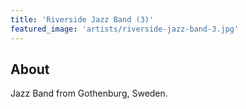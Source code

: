 ```yaml
---
title: 'Riverside Jazz Band (3)'
featured_image: 'artists/riverside-jazz-band-3.jpg'
---
```


## About

Jazz Band from Gothenburg, Sweden.
